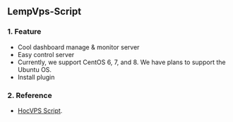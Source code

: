 ## LempVps-Script

### 1. Feature
- Cool dashboard manage & monitor server
- Easy control server
- Currently, we support CentOS 6, 7, and 8. We have plans to support the Ubuntu OS.
- Install plugin 
### 2. Reference
- [HocVPS Script](https://hocvps.com).